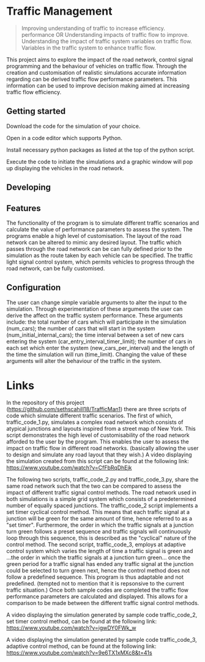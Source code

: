 # Traffic Management
> Improving understanding of traffic to increase efficiency. performance OR Understanding impacts of traffic flow to improve.
> Understanding the impact of traffic system variables on traffic flow. Variables in the traffic system to enhance traffic flow.

This project aims to explore the impact of the road network, control signal programming and the behaviour of vehicles on traffic flow.  Through the creation and customisation of realistic simulations accurate information regarding can be derived traffic flow performance parameters. This information can be used to improve decision making aimed at increasing traffic flow efficiency.

## Getting started

Download the code for the simulation of your choice. 

Open in a code editor which supports Python.

Install necessary python packages as listed at the top of the python script.

Execute the code to initiate the simulations and a graphic window will pop up displaying the vehicles in the road network.

## Developing

## Features

The functionality of the program is to simulate different traffic scenarios and calculate the value of performance parameters to assess the system. The programs enable a high level of customisation. The layout of the road network can be altered to mimic any desired layout. The traffic which passes through the road network can be can fully defined prior to the simulation as the route taken by each vehicle can be specified. The traffic light signal control system, which permits vehicles to progress through the road network, can be fully customised.

## Configuration
The user can change simple variable arguments to alter the input to the simulation. Through experimentation of these arguments the user can derive the affect on the traffic system performance. These arguments include: the total number of cars which will participate in the simulation (num_cars); the number of cars that will start in the system (num_initial_internal_cars); the time interval between a set of new cars entering the system (car_entry_interval_timer_limit); the number of cars in each set which enter the system (new_cars_per_interval) and the length of the time the simulation will run (time_limit). Changing the value of these arguments will alter the behaviour of the traffic in the system. 

# Links

In the repository of this project (https://github.com/sethscahill18/TrafficMan1) there are three scripts of code which simulate different traffic scenarios. The first of which, traffic_code_1.py, simulates a complex road network which consists of atypical junctions and layouts inspired from a street map of New York. This script demonstrates the high level of customisability of the road network afforded to the user by the program. This enables the user to assess the impact on traffic flow in different road networks. (basically allowing the user to design and simulate any road layout that they wish.)
A video displaying the simulation created from this script can be found at the following link: https://www.youtube.com/watch?v=CfFbRqDhEjk

The following two scripts, traffic_code_2.py and traffic_code_3.py, share the same road network such that the two can be compared to assess the impact of different traffic signal control methods. The road network used in both simulations is a simple grid system which consists of a predetermined number of equally spaced junctions. The traffic_code_2 script implements a set timer cyclical control method. This means that each traffic signal at a junction will be green for the same amount of time, hence referred to as a "set timer". Furthermore, the order in which the traffic signals at a junction turn green follows a preset sequence and traffic signals will continuously loop through this sequence, this is described as the "cyclical" nature of the control method. The second script, traffic_code_3, employs at adaptive control system which varies the length of time a traffic signal is green and ...the order in which the traffic signals at a junction turn green... once the green period for a traffic signal has ended any traffic signal at the junction could be selected to turn green next, hence the control method does not follow a predefined sequence. This program is thus adaptable and not predefined. (tempted not to mention that it is repsonsive to the current traffic situation.) Once both sample codes are completed the traffic flow performance parameters are calculated and displayed. This allows for a comparison to be made between the different traffic signal control methods.

A video displaying the simulation generated by sample code traffic_code_2, set timer control method, can be found at the following link: https://www.youtube.com/watch?v=igwDY0FWk_w

A video displaying the simulation generated by sample code traffic_code_3, adaptive control method, can be found at the following link: https://www.youtube.com/watch?v=9e6TX1xMXc8&t=41s


